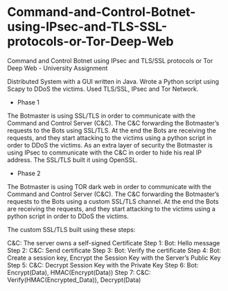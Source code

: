 # Command-and-Control-Botnet-using-IPsec-and-TLS-SSL-protocols-or-Tor-Deep-Web

Command and Control Botnet using IPsec and TLS/SSL protocols or Tor Deep Web - University Assignment

Distributed System with a GUI written in Java.
Wrote a Python script using Scapy to DDoS the victims.
Used TLS/SSL, IPsec and Tor Network.

* Phase 1

The Botmaster is using SSL/TLS in order to communicate with the Command and Control Server (C&C).
The C&C forwarding the Botmaster’s requests to the Bots using SSL/TLS.
At the end the Bots are receiving the requests, and they start attacking to the victims using a python script in order to DDoS the victims.
As an extra layer of security the Botmaster is using IPsec to communicate with the C&C in order to hide his real IP address.
The SSL/TLS built it using OpenSSL.

* Phase 2

The Botmaster is using TOR dark web in order to communicate with the Command and Control Server (C&C). The C&C forwarding the Botmaster’s requests to the Bots using a custom SSL/TLS channel. At the end the Bots are receiving the requests, and they start attacking to the victims using a python script in order to DDoS the victims.

The custom SSL/TLS built using these steps:

C&C:
The server owns a self-signed Certificate
Step 1:
Bot: Hello message
Step 2:
C&C: Send certificate
Step 3:
Bot: Verify the certificate
Step 4:
Bot: Create a session key, Encrypt the Session Key with the Server’s Public Key
Step 5:
C&C:
Decrypt Session Key with the Private Key
Step 6:
Bot: Encrypt(Data), HMAC(Encrypt(Data))
Step 7:
C&C: Verify(HMAC(Encrypted_Data)), Decrypt(Data)
